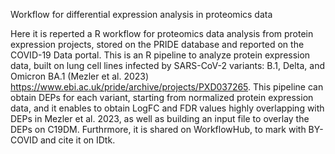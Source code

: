 Workflow for differential expression analysis in proteomics data

Here it is reperted a R workflow for proteomics data analysis from protein expression projects, stored on the PRIDE database and reported on the COVID-19 Data portal.
This is an R pipeline to analyze protein expression data, built on lung cell lines infected by SARS-CoV-2 variants: ​B.1, Delta, and Omicron BA.1 (Mezler et al. 2023) https://www.ebi.ac.uk/pride/archive/projects/PXD037265.
This pipeline can obtain DEPs for each variant, starting from normalized protein expression data, and it enables to obtain LogFC and FDR values highly overlapping with DEPs in Mezler et al. 2023, as well as building an input file to overlay the DEPs on C19DM.
Furthrmore, it is shared on WorkflowHub, to mark with BY-COVID and cite it on IDtk.
